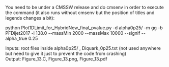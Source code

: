 You need to be under a CMSSW release and do cmsenv in order to execute the command (it also runs without cmsenv but the position of titles and legends changes a bit):

python Plot1DLimit_for_HybridNew_final_pvalue.py -d alpha0p25/ -m gg -b PFDijet2017 -l 138.0 --massMin 2000 --massMax 10000  --signif --alpha_true 0.25

Inputs: root files inside alpha0p25/ , Diquark_0p25.txt (not used anywhere but need to give it just to prevent the code from crashing) \
Output: Figure_13.C, Figure_13.png, Figure_13.pdf
